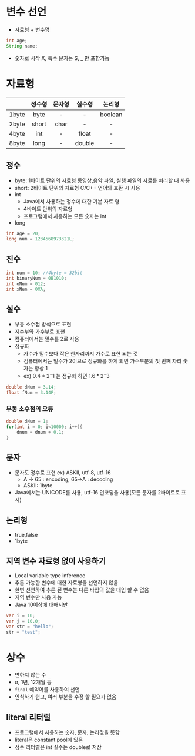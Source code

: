 # 변수 선언

- 자료형 + 변수명

```java
int age;
String name;
```

- 숫자로 시작 X, 특수 문자는 $, _ 만 포함가능

# 자료형

|       | 정수형  | 문자형  | 실수형  |  논리형 |
|:-----:|:-------:|:------:|:------:|:-------:|
| 1byte |   byte  |    -   |    -   | boolean |
| 2byte |  short  |  char  |    -   |    -    |
| 4byte |   int   |    -   |  float |    -    |
| 8byte |   long  |    -   | double |    -    |

## 정수

- byte: 1바이트 단위의 자료형 동영상,음악 파일, 실행 파일의 자료를 처리할 때 사용
- short: 2바이트 단위의 자료형 C/C++ 언어와 호환 시 사용
- int
  - Java에서 사용하는 정수에 대한 기본 자료 형
  - 4바이트 단위의 자료형
  - 프로그램에서 사용하는 모든 숫자는 int
- long

```java
int age = 20;
long num = 1234568973321L;
```

## 진수

```java
int num = 10; //4byte = 32bit
int binaryNum = 0B1010;
int oNum = 012;
int xNum = 0XA;
```

## 실수

- 부동 소수점 방식으로 표현
- 지수부와 가수부로 표현
- 컴퓨터에서는 밑수를 2로 사용
- 정규화
  - 가수가 밑수보다 작은 한자리까지 가수로 표현 되는 것
  - 컴퓨터에서는 밑수가 2이므로 정규화를 하게 되면 가수부분의 첫 번째 자리 숫자는 항상 1
  - ex) $0.4*2^-1$ 는 정규화 하면 $1.6*2^-3$

```java
double dNum = 3.14;
float fNum = 3.14F;
```

### 부동 소수점의 오류

```java
double dNum = 1;
for(int i = 0; i<10000; i++){
    dnum = dnum + 0.1;
}
```

## 문자

- 문자도 정수로 표현 ex) ASKII, utf-8, utf-16
  - A -> 65 : encoding, 65->A : decoding
  - ASKII: 1byte
- Java에서는 UNICODE를 사용, utf-16 인코딩을 사용(모든 문자를 2바이트로 표시)

## 논리형

- true,false
- 1byte

## 지역 변수 자료형 없이 사용하기

- Local variable type inference
- 추론 가능한 변수에 대한 자료형을 선언하지 않음
- 한번 선언하여 추론 된 변수는 다른 타입의 값을 대입 할 수 없음
- 지역 변수만 사용 가능
- Java 10이상에 대해서만

```java
var i = 10;
var j = 10.0;
var str = "hello";
str = "test";
```

# 상수

- 변하지 않는 수
- $\pi$, 1년, 12개월 등
- `final` 예약어를 사용하여 선언
- 인식하기 쉽고, 여러 부분을 수정 할 필요가 없음

## literal 리터럴

- 프로그램에서 사용하는 숫자, 문자, 논리값을 뜻함
- literal은 constant pool에 있음
- 정수 리터럴은 int 실수는 double로 저장
